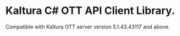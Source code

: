 # Kaltura C# OTT API Client Library.
Compatible with Kaltura OTT server version 5.1.43.43117 and above.
